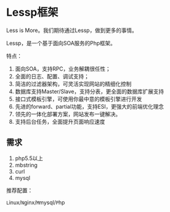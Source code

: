 Lessp框架
==============

Less is More。我们期待通过Lessp，做到更多的事情。

Lessp，是一个基于面向SOA服务的Php框架。

特点：

1. 面向SOA，支持RPC，业务解耦很任性；
3. 全面的日志、配置、调试支持；
4. 简洁的过滤器架构，可灵活实现网站的精细化控制
5. 数据库支持Master/Slave，支持分表，更全面的数据库扩展支持
6. 接口式模板引擎，可使用你最中意的模板引擎进行开发
7. 先进的forward、partial功能，支持ESI，更强大的前端优化理念
8. 领先的一体化部署方案，网站发布一键解决。
9. 支持后台任务，全面提升页面响应速度


需求
-------

1. php5.5以上
2. mbstring
3. curl
4. mysql


推荐配置：

`L`inux/`N`ginx/`M`mysql/`P`hp